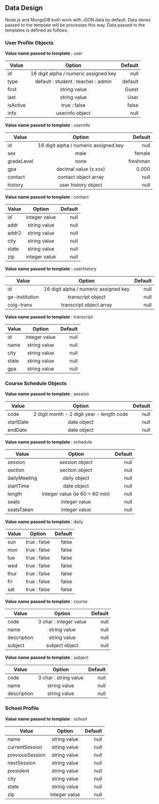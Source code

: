 ## Data Design
Node.js and MongoDB both work with JSON data by default.  Data stores passed to the template will be processes this way.  Data passed to the templates is defined as follows.

### User Profile Objects
**Value name passed to template** : user

| Value            | Option                                  | Default     |
| ---------------- |:---------------------------------------:| -----------:|
| id               |  16 digit alpha / numeric assigned key  | null        |
| type             |  default : student : teacher : admin    | default     |
| first            |  string value                           | Guest       |
| last             |  string value                           | User        |
| isActive         |  true : false                           | false       |
| info             |  userinfo object                        | null        |


**Value name passed to template** : userinfo

| Value            | Option                                         | Default     |
| ---------------- |:----------------------------------------------:| -----------:|
| id               |  16 digit alpha / numeric assigned key         | null        |
| sex              |  male | female | transgender | decline         | decline     |
| gradeLevel       |  none | freshman | sophomore | junior | senior | freshman    |
| gpa              |  decimal value (x.xxx)                         | 0.000       |
| contact          |  contact object array                          | null        |
| history          |  user history object                           | null        |


**Value name passed to template** : contact

| Value            | Option                                         | Default     |
| ---------------- |:----------------------------------------------:| -----------:|
| id               |  integer value                                 | null        |
| addr             |  string value                                  | null        |
| addr2            |  string value                                  | null        |
| city             |  string value                                  | null        |
| state            |  string value                                  | null        |
| zip              |  integer value                                 | null        |


**Value name passed to template** : userhistory

| Value            | Option                                 | Default     |
| ---------------- |:--------------------------------------:| -----------:|
| id               | 16 digit alpha / numeric assigned key  | null        |
| ge-institution   | transcript object                      | null        |
| colg-trans       | transcript object array                | null        |


**Value name passed to template** : transcript

| Value            | Option                                  | Default     |
| ---------------- |:---------------------------------------:| -----------:|
| id               | integer value                           | null        |
| name             | string value                            | null        |
| city             | string value                            | null        |
| state            | string value                            | null        |
| gpa              | string value                            | null        |
 
 
### Course Schedule Objects
**Value name passed to template** : session

| Value            | Option                                     | Default     |
| ---------------- |:------------------------------------------:| -----------:|
| code             | 2 digit month - 2 digit year - length code | null        |
| startDate        | date object                                | null        |
| endDate          | date object                                | null        |


**Value name passed to template** : schedule

| Value            | Option                                | Default     |
| ---------------- |:-------------------------------------:| -----------:|
| session          | session object                        | null        |
| section          | section object                        | null        |
| dailyMeeting     | daily object                          | null        |
| startTime        | date object                           | null        |
| length           | integer value (ie 60 = 60 min)        | null        |
| seats            | integer value                         | null        |
| seatsTaken       | integer value                         | null        |


**Value name passed to template** : daily

| Value            | Option                               | Default     |
| ---------------- |:------------------------------------:| -----------:|
| sun              |  true : false                        | false       |
| mon              |  true : false                        | false       |
| tue              |  true : false                        | false       |
| wed              |  true : false                        | false       |
| thur             |  true : false                        | false       |
| fri              |  true : false                        | false       |
| sat              |  true : false                        | false       |


**Value name passed to template** : course

| Value            | Option                               | Default     |
| ---------------- |:------------------------------------:| -----------:|
| code             | 3 char : integer value               | null        |
| name             | string value                         | null        |
| description      | string value                         | null        |
| subject          | subject object                       | null        |


**Value name passed to template** : subject

| Value            | Option                              | Default     |
| ---------------- |:-----------------------------------:| -----------:|
| code             | 3 char : string value               | null        |
| name             | string value                        | null        |
| description      | string value                        | null        |


### School Profile
**Value name passed to template** : school

| Value            | Option                     | Default     |
| ---------------- |:--------------------------:| -----------:|
| name             | string value               | null        |
| currentSession   | string value               | null        |
| previousSession  | string value               | null        |
| nextSession      | string value               | null        |
| president        | string value               | null        |
| city             | string value               | null        |
| state            | string value               | null        |
| zip              | integer value              | null        |
